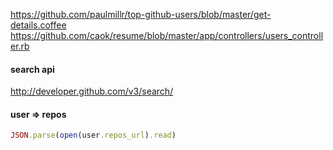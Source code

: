 https://github.com/paulmillr/top-github-users/blob/master/get-details.coffee
https://github.com/caok/resume/blob/master/app/controllers/users_controller.rb

#### search api
http://developer.github.com/v3/search/ 

#### user => repos
```ruby
JSON.parse(open(user.repos_url).read)
```
